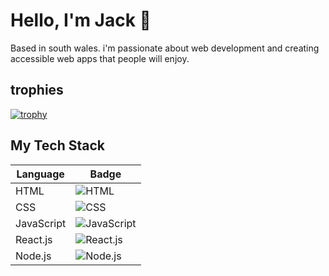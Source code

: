 # Hello, I'm Jack 👋

Based in south wales. i'm passionate about web development and creating accessible web apps that people will enjoy.

## trophies

[![trophy](https://github-profile-trophy.vercel.app/?username=jackl92)](https://github.com/ryo-ma/github-profile-trophy)

## My Tech Stack

| Language       | Badge                                                                                         |
| -------------- | --------------------------------------------------------------------------------------------- |
| HTML           | ![HTML](https://img.shields.io/badge/-HTML-orange?style=flat-square&logo=html5&logoColor=white) |
| CSS            | ![CSS](https://img.shields.io/badge/-CSS-blue?style=flat-square&logo=css3&logoColor=white)      |
| JavaScript     | ![JavaScript](https://img.shields.io/badge/-JavaScript-yellow?style=flat-square&logo=javascript&logoColor=white) |
| React.js       | ![React.js](https://img.shields.io/badge/-React.js-blue?style=flat-square&logo=react&logoColor=white) |
| Node.js        | ![Node.js](https://img.shields.io/badge/-Node.js-green?style=flat-square&logo=node.js&logoColor=white) |
